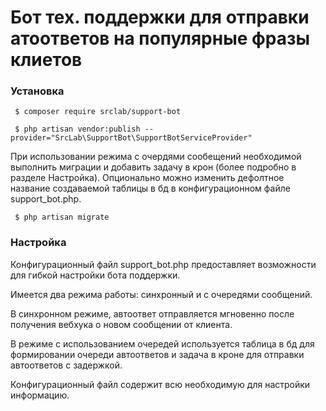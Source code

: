 # Бот тех. поддержки для отправки атоответов на популярные фразы клиетов

### Установка

```
 $ composer require srclab/support-bot

 $ php artisan vendor:publish --provider="SrcLab\SupportBot\SupportBotServiceProvider"
```

При использовании режима с очердями сообещений необходимой выполнить миграции
и добавить задачу в крон (более подробно в разделе Настройка).
Опционально можно изменить дефолтное название создаваемой таблицы в бд
в конфигурационном файле support_bot.php.

```
 $ php artisan migrate
```

### Настройка

Конфигурационный файл support_bot.php предоставляет возможности для
гибкой настройки бота поддержки.

Имеется два режима работы: синхронный и с очередями сообщений.

В синхронном режиме, автоответ отправляется мгновенно после получения вебхука
о новом сообщении от клиента.

В режиме с использованием очередей используется таблица в бд для формировании
очереди автоответов и задача в кроне для отправки автоответов с задержкой.

Конфигурационный файл содержит всю необходимую для настройки информацию.